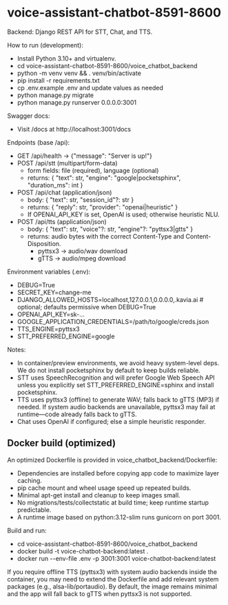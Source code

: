 # voice-assistant-chatbot-8591-8600

Backend: Django REST API for STT, Chat, and TTS.

How to run (development):
- Install Python 3.10+ and virtualenv.
- cd voice-assistant-chatbot-8591-8600/voice_chatbot_backend
- python -m venv venv && . venv/bin/activate
- pip install -r requirements.txt
- cp .env.example .env and update values as needed
- python manage.py migrate
- python manage.py runserver 0.0.0.0:3001

Swagger docs:
- Visit /docs at http://localhost:3001/docs

Endpoints (base /api):
- GET /api/health -> {"message": "Server is up!"}
- POST /api/stt (multipart/form-data)
  - form fields: file (required), language (optional)
  - returns: { "text": str, "engine": "google|pocketsphinx", "duration_ms": int }
- POST /api/chat (application/json)
  - body: { "text": str, "session_id"?: str }
  - returns: { "reply": str, "provider": "openai|heuristic" }
  - If OPENAI_API_KEY is set, OpenAI is used; otherwise heuristic NLU.
- POST /api/tts (application/json)
  - body: { "text": str, "voice"?: str, "engine"?: "pyttsx3|gtts" }
  - returns: audio bytes with the correct Content-Type and Content-Disposition.
    - pyttsx3 -> audio/wav download
    - gTTS -> audio/mpeg download

Environment variables (.env):
- DEBUG=True
- SECRET_KEY=change-me
- DJANGO_ALLOWED_HOSTS=localhost,127.0.0.1,0.0.0.0,.kavia.ai  # optional; defaults permissive when DEBUG=True
- OPENAI_API_KEY=sk-...
- GOOGLE_APPLICATION_CREDENTIALS=/path/to/google/creds.json
- TTS_ENGINE=pyttsx3
- STT_PREFERRED_ENGINE=google

Notes:
- In container/preview environments, we avoid heavy system-level deps. We do not install pocketsphinx by default to keep builds reliable.
- STT uses SpeechRecognition and will prefer Google Web Speech API unless you explicitly set STT_PREFERRED_ENGINE=sphinx and install pocketsphinx.
- TTS uses pyttsx3 (offline) to generate WAV; falls back to gTTS (MP3) if needed. If system audio backends are unavailable, pyttsx3 may fail at runtime—code already falls back to gTTS.
- Chat uses OpenAI if configured; else a simple heuristic responder.

## Docker build (optimized)

An optimized Dockerfile is provided in voice_chatbot_backend/Dockerfile:
- Dependencies are installed before copying app code to maximize layer caching.
- pip cache mount and wheel usage speed up repeated builds.
- Minimal apt-get install and cleanup to keep images small.
- No migrations/tests/collectstatic at build time; keep runtime startup predictable.
- A runtime image based on python:3.12-slim runs gunicorn on port 3001.

Build and run:
- cd voice-assistant-chatbot-8591-8600/voice_chatbot_backend
- docker build -t voice-chatbot-backend:latest .
- docker run --env-file .env -p 3001:3001 voice-chatbot-backend:latest

If you require offline TTS (pyttsx3) with system audio backends inside the container, you may need to extend the Dockerfile and add relevant system packages (e.g., alsa-lib/portaudio). By default, the image remains minimal and the app will fall back to gTTS when pyttsx3 is not supported.